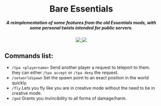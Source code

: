 <h1 align="center">Bare Essentials</h1>
<h5 align="center">A reimplementation of some features from the old Essentials mods, with some personal twists intended for public servers.</h5>

<p align="center">
<a href="https://discord.tophatcat.dev">
    <img src="https://img.shields.io/badge/Discord--brightgreen.svg?style=flat&logo=Discord"/>
</a>

<a href="https://github.com/OblivionMC/bare-essentials/commits/dev">
    <img src="https://img.shields.io/github/last-commit/OblivionMC/bare-essentials.svg">
</a>
</p>

## Commands list:  
- ``/tpa <playername>`` Send another player a request to teleport to them. they can either ``/tpa accept`` or ``/tpa deny`` the request.  
- ``/setworldspawn`` Set the spawn point to an exact position in the world quickly.  
- ``/fly`` Lets you fly like you are in creative mode without the need to be in creative mode.  
- ``/god`` Grants you invincibility to all forms of damage/harm.
